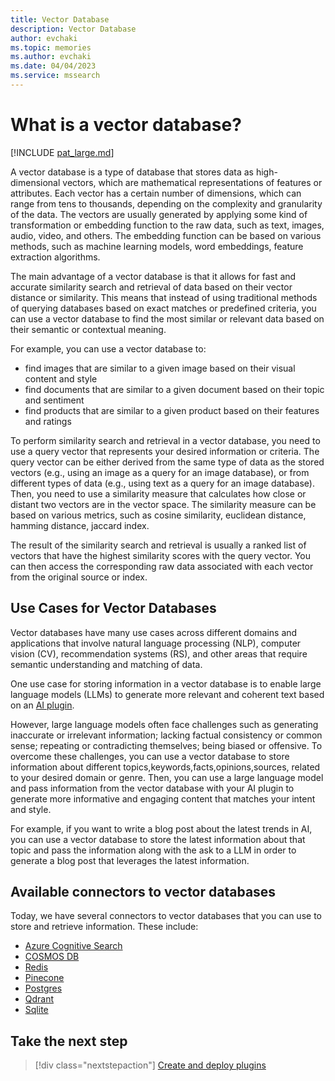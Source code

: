 ```yaml
---
title: Vector Database 
description: Vector Database
author: evchaki
ms.topic: memories
ms.author: evchaki
ms.date: 04/04/2023
ms.service: mssearch
---
```

# What is a vector database?

[!INCLUDE [pat_large.md](../includes/pat_large.md)]

A vector database is a type of database that stores data as high-dimensional vectors, which are mathematical representations of features or attributes. Each vector has a certain number of dimensions, which can range from tens to thousands, depending on the complexity and granularity of the data. The vectors are usually generated by applying some kind of transformation or embedding function to the raw data, such as text, images, audio, video, and others. The embedding function can be based on various methods, such as machine learning models, word embeddings, feature extraction algorithms.

The main advantage of a vector database is that it allows for fast and accurate similarity search and retrieval of data based on their vector distance or similarity. This means that instead of using traditional methods of querying databases based on exact matches or predefined criteria, you can use a vector database to find the most similar or relevant data based on their semantic or contextual meaning. 

For example, you can use a vector database to: 
- find images that are similar to a given image based on their visual content and style
- find documents that are similar to a given document based on their topic and sentiment
- find products that are similar to a given product based on their features and ratings

To perform similarity search and retrieval in a vector database, you need to use a query vector that represents your desired information or criteria. The query vector can be either derived from the same type of data as the stored vectors (e.g., using an image as a query for an image database), or from different types of data (e.g., using text as a query for an image database). Then, you need to use a similarity measure that calculates how close or distant two vectors are in the vector space. The similarity measure can be based on various metrics, such as cosine similarity, euclidean distance, hamming distance, jaccard index.

The result of the similarity search and retrieval is usually a ranked list of vectors that have the highest similarity scores with the query vector. You can then access the corresponding raw data associated with each vector from the original source or index.

## Use Cases for Vector Databases

Vector databases have many use cases across different domains and applications that involve natural language processing (NLP), computer vision (CV), recommendation systems (RS), and other areas that require semantic understanding and matching of data.

One use case for storing information in a vector database is to enable large language models (LLMs) to generate more relevant and coherent text based on
an [AI plugin](../create-plugins/index.md). 

However, large language models often face challenges such as generating inaccurate or irrelevant information; lacking factual consistency or common sense; repeating or contradicting themselves; being biased or offensive. To overcome these challenges,
you can use a vector database to store information about different topics,keywords,facts,opinions,sources, related to your desired domain or genre.
Then, you can use a large language model and pass information from the vector database with your AI plugin to generate more informative and engaging content that matches your intent and style.

For example,
if you want to write a blog post about the latest trends in AI,
you can use a vector database to store the latest information about that topic and pass the information along with the ask to a LLM in order to generate a blog post that leverages the latest information.

## Available connectors to vector databases
Today, we have several connectors to vector databases that you can use to store and retrieve information. These include:

- [Azure Cognitive Search](https://github.com/microsoft/semantic-kernel/tree/main/dotnet/src/Connectors/Connectors.Memory.AzureCognitiveSearch)
- [COSMOS DB](https://github.com/microsoft/semantic-kernel/tree/main/dotnet/src/Connectors/Connectors.Memory.CosmosDB)
- [Redis](https://github.com/microsoft/semantic-kernel/tree/main/dotnet/src/Connectors/Connectors.Memory.Redis)
- [Pinecone](https://github.com/microsoft/semantic-kernel/tree/main/dotnet/src/Connectors/Connectors.Memory.Pinecone)
- [Postgres](https://github.com/microsoft/semantic-kernel/tree/main/dotnet/src/Connectors/Connectors.Memory.Postgres)
- [Qdrant](https://github.com/microsoft/semantic-kernel/tree/main/dotnet/src/Connectors/Connectors.Memory.Qdrant)
- [Sqlite](https://github.com/microsoft/semantic-kernel/tree/main/dotnet/src/Connectors/Connectors.Memory.Sqlite)

## Take the next step

> [!div class="nextstepaction"]
> [Create and deploy plugins](../create-plugins/index.md)

